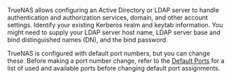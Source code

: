&NewLine;

TrueNAS allows configuring an Active Directory or LDAP server to handle authentication and authorization services, domain, and other account settings.
Identify your existing Kerberos realm and keytab information.
You might need to supply your LDAP server host name, LDAP server base and bind distinguished names (DN), and the bind password.

TrueNAS is configured with default port numbers, but you can change these.
Before making a port number change, refer to the [Default Ports](https://www.truenas.com/docs/solutions/optimizations/security/#truenas-default-ports) for a list of used and available ports before changing default port assignments.
